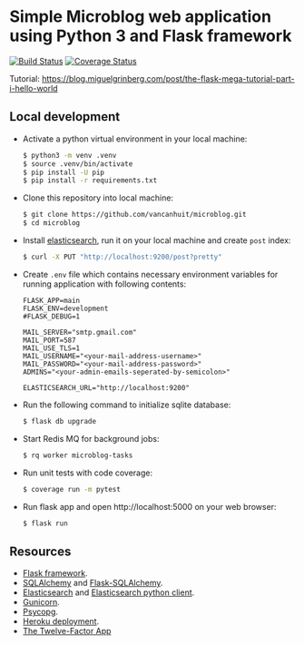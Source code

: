# Simple Microblog web application using Python 3 and Flask framework
[![Build Status](https://travis-ci.org/vancanhuit/microblog.svg?branch=develop)](https://travis-ci.org/vancanhuit/microblog)
[![Coverage Status](https://coveralls.io/repos/github/vancanhuit/microblog/badge.svg?branch=master)](https://coveralls.io/github/vancanhuit/microblog?branch=master)

Tutorial: https://blog.miguelgrinberg.com/post/the-flask-mega-tutorial-part-i-hello-world

## Local development

- Activate a python virtual environment in your local machine:
    ```sh
    $ python3 -m venv .venv
    $ source .venv/bin/activate
    $ pip install -U pip
    $ pip install -r requirements.txt
    ```

- Clone this repository into local machine:
    ```sh
    $ git clone https://github.com/vancanhuit/microblog.git
    $ cd microblog
    ```

- Install [elasticsearch](https://www.elastic.co/downloads/elasticsearch), run it on your local machine and create `post` index:
    ```sh
    $ curl -X PUT "http://localhost:9200/post?pretty"
    ```

- Create `.env` file which contains necessary environment variables for running application with following contents:

    ```text
    FLASK_APP=main
    FLASK_ENV=development
    #FLASK_DEBUG=1

    MAIL_SERVER="smtp.gmail.com"
    MAIL_PORT=587
    MAIL_USE_TLS=1
    MAIL_USERNAME="<your-mail-address-username>"
    MAIL_PASSWORD="<your-mail-address-password>"
    ADMINS="<your-admin-emails-seperated-by-semicolon>"

    ELASTICSEARCH_URL="http://localhost:9200"
    ```

- Run the following command to initialize sqlite database:
    ```sh
    $ flask db upgrade
    ```

- Start Redis MQ for background jobs:
    ```sh
    $ rq worker microblog-tasks
    ```

- Run unit tests with code coverage:
    ```sh
    $ coverage run -m pytest
    ```
- Run flask app and open http://localhost:5000 on your web browser:
    ```sh
    $ flask run
    ```

## Resources
- [Flask framework](http://flask.pocoo.org/).
- [SQLAlchemy](https://docs.sqlalchemy.org/en/latest/) and [Flask-SQLAlchemy](http://flask-sqlalchemy.pocoo.org).
- [Elasticsearch](https://www.elastic.co/guide/en/elasticsearch/reference/current/getting-started.html) and [Elasticsearch python client](https://elasticsearch-py.readthedocs.io/en/master/).
- [Gunicorn](https://gunicorn.org/).
- [Psycopg](http://initd.org/psycopg/).
- [Heroku deployment](https://devcenter.heroku.com/categories/python-support).
- [The Twelve-Factor App](https://12factor.net/)
